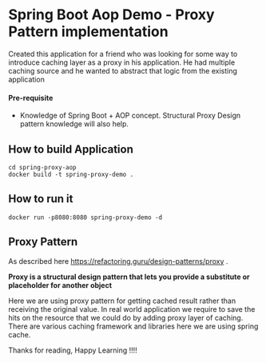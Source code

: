 # Spring Boot Aop Demo - Proxy Pattern implementation

Created this application for a friend who was looking for some way to introduce caching layer as a proxy in his application. He had multiple caching source and he wanted to abstract that logic from the existing application

#### Pre-requisite
* Knowledge of Spring Boot + AOP concept. Structural Proxy Design pattern knowledge will also help.

## How to build Application 
```
cd spring-proxy-aop
docker build -t spring-proxy-demo .
```

## How to run it
```
docker run -p8080:8080 spring-proxy-demo -d
```

## Proxy Pattern

As described here https://refactoring.guru/design-patterns/proxy .

**__Proxy is a structural design pattern that lets you provide a substitute or placeholder for another object__**

Here we are using proxy pattern for getting cached result rather than receiving the original value. In real world application we require to save the hits on the resource that we could do by adding proxy layer of caching. There are various caching framework and libraries here we are using spring cache.

Thanks for reading, Happy Learning !!!!
